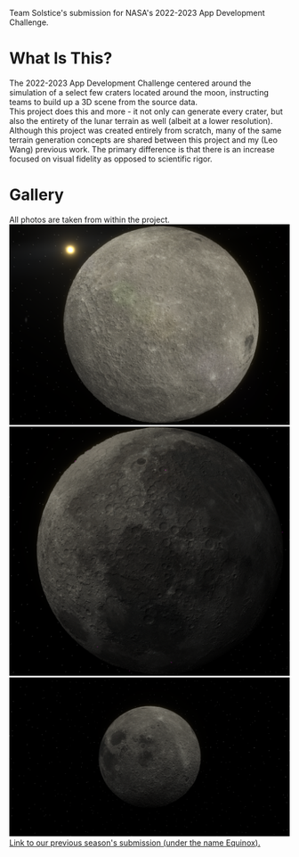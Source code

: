 Team Solstice's submission for NASA's 2022-2023 App Development Challenge.  
# What Is This?
The 2022-2023 App Development Challenge centered around the simulation of a select few craters located around the moon, instructing teams to build up a 3D scene from the source data.  
This project does this and more - it not only can generate every crater, but also the entirety of the lunar terrain as well (albeit at a lower resolution). Although this project was created entirely from scratch, many of the same terrain generation concepts are shared between this project and my (Leo Wang) previous work. The primary difference is that there is an increase focused on visual fidelity as opposed to scientific rigor.
# Gallery
All photos are taken from within the project.  
![](docs/JP2_ADC_1.png)
![](docs/JP2_ADC_2.png)  
![](docs/JP2_ADC_3.png)  
[Link to our previous season's submission (under the name Equinox).](https://github.com/Andallfor/NASA-ADC-2020)
